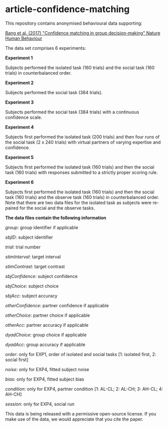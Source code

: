 # article-confidence-matching

This repository contains anonymised behavioural data supporting:

<a href="https://www.nature.com/articles/s41562-017-0117"> Bang et al. (2017) "Confidence matching in group decision-making" Nature Human Behaviour<a/>

The data set comprises 6 experiments:

**Experiment 1**

Subjects performed the isolated task (160 trials) and the social task (160 trials) in counterbalanced order.

**Experiment 2**

Subjects performed the social task (384 trials).

**Experiment 3**

Subjects performed the social task (384 trials) with a continuous confidence scale.

**Experiment 4**

Subjects first performed the isolated task (200 trials) and then four runs of the social task (2 x 240 trials) with virtual partners of varying expertise and confidence.

**Experiment 5**

Subjects first performed the isolated task (160 trials) and then the social task (160 trials) with responses submitted to a strictly proper scoring rule.

**Experiment 6**

Subjects first performed the isolated task (160 trials) and then the social task (160 trials) and the observe task (160 trials) in counterbalanced order. Note that there are two data files for the isolated task as subjects were re-paired for the social and the observe tasks.

**The data files contain the following information**

*group*: group identifier if applicable

*sbjID*: subject identifier

*trial*: trial number

*stimInterval*: target interval

*stimContrast*: target contrast

*sbjConfidence*: subject confidence

*sbjChoice*: subject choice 

*sbjAcc*: subject accuracy

*otherConfidence*: partner confidence if applicable

*otherChoice*: partner choice if applicable

*otherAcc*: partner accuracy if applicable

*dyadChoice*: group choice if applicable

*dyadAcc*: group accuracy if applicable

*order*: only for EXP1, order of isolated and social tasks [1: isolated first, 2: social first]

*noise*: only for EXP4, fitted subject noise

*bias*: only for EXP4, fitted subject bias

*condition*: only for EXP4, partner condition [1: AL-CL; 2: AL-CH; 3: AH-CL; 4: AH-CH]

*session*: only for EXP4, social run

This data is being released with a permissive open-source license. If you make use of the data, we would appreciate that you cite the paper.
